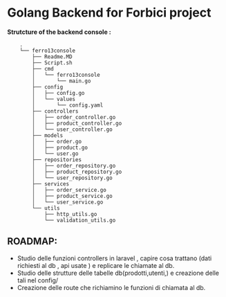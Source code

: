 # Golang Backend for Forbici project

**Strutcture of the backend console :**

        .
        └── ferro13console
            ├── Readme.MD
            ├── Script.sh
            ├── cmd
            │   └── ferro13console
            │       └── main.go
            ├── config
            │   ├── config.go
            │   └── values
            │       └── config.yaml
            ├── controllers
            │   ├── order_controller.go
            │   ├── product_controller.go
            │   └── user_controller.go
            ├── models
            │   ├── order.go
            │   ├── product.go
            │   └── user.go
            ├── repositories
            │   ├── order_repository.go
            │   ├── product_repository.go
            │   └── user_repository.go
            ├── services
            │   ├── order_service.go
            │   ├── product_service.go
            │   └── user_service.go
            └── utils
                ├── http_utils.go
                └── validation_utils.go

## ROADMAP:

- Studio delle funzioni controllers in laravel , capire cosa trattano (dati richiesti al db , api usate ) e replicare le chiamate al db.
- Studio delle strutture delle tabelle db(prodotti,utenti,) e creazione delle tali nel config/ 
- Creazione delle route che richiamino le funzioni di chiamata al db.